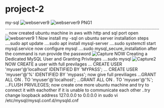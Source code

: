 # project-2
my-sql
![webserver9](https://user-images.githubusercontent.com/29538033/165902412-0769c7b0-c4d4-430a-a764-2985589a4cd4.PNG)
![webserver9 PNG1](https://user-images.githubusercontent.com/29538033/165902569-9e66f8f0-b154-4124-b2e6-2f7b4ca76996.PNG)
..............................................................................................................................
now created ubuntu machine in aws with http and sql port open
![webserver9 1](https://user-images.githubusercontent.com/29538033/165903124-a4255189-816e-49b7-99f7-6b480b82ce91.PNG)
Now install my -sql on ubuntu server
installation steps
....sudo apt update
....sudo apt install mysql-server
....sudo systemctl start mysql.service
now configure mysql 
....sudo mysql_secure_installation
after the command is run provide the password
![Capture](https://user-images.githubusercontent.com/29538033/165904871-2ed1ce11-0698-4dac-8c08-119eb5679b60.PNG)
NOW Creating a Dedicated MySQL User and Granting Privileges
....sudo mysql
![Capture2](https://user-images.githubusercontent.com/29538033/165906379-6b23ff1f-0b46-4bcf-b375-7f00ba33e40b.PNG)
NOW CREATE a user with full previlages
... CREATE USER 'myuser'@'localhost' IDENTIFIED BY 'MYPASS';
... CREATE USER 'myuser'@'%' IDENTIFIED BY 'mypass';
now give full previliages
...GRANT ALL ON *.* TO 'myuser'@'localhost';
...GRANT ALL ON *.* TO 'myuser'@'%';
...FLUSH PRIVILEGES;
now create one more ubuntu machine and try to connect it with eachother
if it is unable to communicate each other
..try change loopback address 127.0.0.0  to 0.0.0.0 in sudo vi /etc/mysql/mysql.conf.d/mysqld.cnf 
